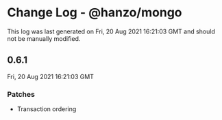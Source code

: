 # Change Log - @hanzo/mongo

This log was last generated on Fri, 20 Aug 2021 16:21:03 GMT and should not be manually modified.

## 0.6.1
Fri, 20 Aug 2021 16:21:03 GMT

### Patches

- Transaction ordering

